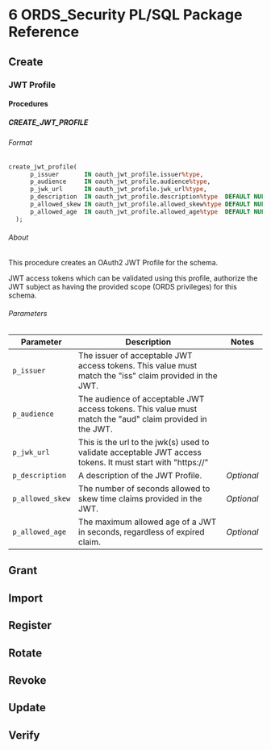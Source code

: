 # 6 ORDS_Security PL/SQL Package Reference

<!-- Need about section -->

## Create

### JWT Profile

#### Procedures

##### CREATE_JWT_PROFILE

###### Format

```sql
create_jwt_profile(
      p_issuer       IN oauth_jwt_profile.issuer%type,
      p_audience     IN oauth_jwt_profile.audience%type,
      p_jwk_url      IN oauth_jwt_profile.jwk_url%type,
      p_description  IN oauth_jwt_profile.description%type  DEFAULT NULL,
      p_allowed_skew IN oauth_jwt_profile.allowed_skew%type DEFAULT NULL,
      p_allowed_age  IN oauth_jwt_profile.allowed_age%type  DEFAULT NULL
  );
```

###### About

This procedure creates an OAuth2 JWT Profile for the schema.

JWT access tokens which can be validated using this profile, authorize the JWT subject as having the provided scope (ORDS privileges) for this schema.

###### Parameters

| Parameter | Description | Notes |
| --------- | ----------- | ----- |
| `p_issuer` |The issuer of acceptable JWT access tokens. This value must match the "iss" claim provided in the JWT.||
| `p_audience` | The audience of acceptable JWT access tokens. This value must match the "aud" claim provided in the JWT.||
| `p_jwk_url`| This is the url to the jwk(s) used to validate acceptable JWT access tokens. It must start with "https://"|||
| `p_description`| A description of the JWT Profile.| *Optional*|
| `p_allowed_skew` |The number of seconds allowed to skew time claims provided in the JWT.|*Optional*|
| `p_allowed_age` |The maximum allowed age  of a JWT in seconds, regardless of  expired claim.|*Optional*|

## Grant

## Import

## Register

## Rotate

## Revoke

## Update

## Verify